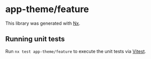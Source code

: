 # app-theme/feature

This library was generated with [Nx](https://nx.dev).

## Running unit tests

Run `nx test app-theme/feature` to execute the unit tests via [Vitest](https://vitest.dev/).
